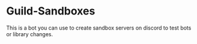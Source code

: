 # Guild-Sandboxes
This is a bot you can use to create sandbox servers on discord to test bots or library changes.
